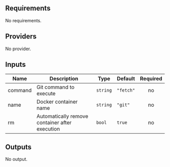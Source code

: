 ## Requirements

No requirements.

## Providers

No provider.

## Inputs

| Name | Description | Type | Default | Required |
|------|-------------|------|---------|:--------:|
| command | Git command to execute | `string` | `"fetch"` | no |
| name | Docker container name | `string` | `"git"` | no |
| rm | Automatically remove container after execution | `bool` | `true` | no |

## Outputs

No output.


